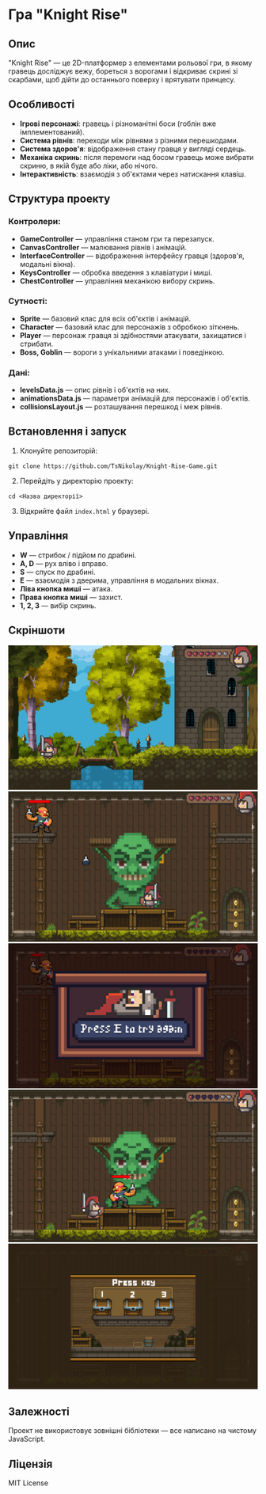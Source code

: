 # Гра "Knight Rise"

## Опис

"Knight Rise" — це 2D-платформер з елементами рольової гри, в якому гравець досліджує вежу, бореться з ворогами і відкриває скрині зі скарбами, щоб дійти до останнього поверху і врятувати принцесу.

## Особливості

- **Ігрові персонажі**: гравець і різноманітні боси (гоблін вже імплементований).
- **Система рівнів**: переходи між рівнями з різними перешкодами.
- **Система здоров'я**: відображення стану гравця у вигляді сердець.
- **Механіка скринь**: після перемоги над босом гравець може вибрати скриню, в якій буде або ліки, або нічого.
- **Інтерактивність**: взаємодія з об'єктами через натискання клавіш.

## Структура проекту

### Контролери:

- **GameController** — управління станом гри та перезапуск.
- **CanvasController** — малювання рівнів і анімацій.
- **InterfaceController** — відображення інтерфейсу гравця (здоров'я, модальні вікна).
- **KeysController** — обробка введення з клавіатури і миші.
- **ChestController** — управління механікою вибору скринь.

### Сутності:

- **Sprite** — базовий клас для всіх об'єктів і анімацій.
- **Character** — базовий клас для персонажів з обробкою зіткнень.
- **Player** — персонаж гравця зі здібностями атакувати, захищатися і стрибати.
- **Boss, Goblin** — вороги з унікальними атаками і поведінкою.

### Дані:

- **levelsData.js** — опис рівнів і об'єктів на них.
- **animationsData.js** — параметри анімацій для персонажів і об'єктів.
- **collisionsLayout.js** — розташування перешкод і меж рівнів.

## Встановлення і запуск

1. Клонуйте репозиторій:

```
git clone https://github.com/TsNikolay/Knight-Rise-Game.git
```

2. Перейдіть у директорію проекту:

```
cd <Назва директорії>
```

3. Відкрийте файл `index.html` у браузері.

## Управління

- **W** — стрибок / підйом по драбині.
- **A, D** — рух вліво і вправо.
- **S** — спуск по драбині.
- **E** — взаємодія з дверима, управління в модальних вікнах.
- **Ліва кнопка миші** — атака.
- **Права кнопка миші** — захист.
- **1, 2, 3** — вибір скринь.

## Скріншоти

![alt text](/data/images/screenshots/image.png)
![alt text](/data/images/screenshots/image-1.png)
![alt text](/data/images/screenshots/image-3.png)
![alt text](/data/images/screenshots/image-2.png)
![alt text](/data/images/screenshots/image-4.png)

## Залежності

Проект не використовує зовнішні бібліотеки — все написано на чистому JavaScript.

## Ліцензія

MIT License
